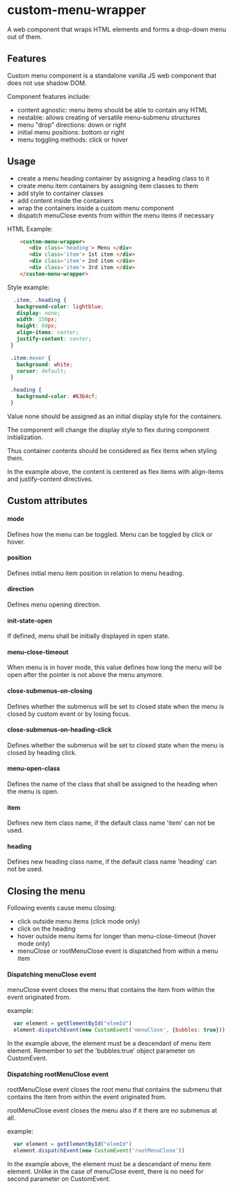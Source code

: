 # custom-menu-wrapper
A web component that wraps HTML elements and forms a drop-down menu out of them.

## Features
Custom menu component is a standalone vanilla JS web component that does not use shadow DOM.

Component features include:
- content agnostic: menu items should be able to contain any HTML
- nestable: allows creating of versatile menu-submenu structures
- menu "drop" directions: down or right
- initial menu positions: bottom or right
- menu toggling methods: click or hover

## Usage
- create a menu heading container by assigning a heading class to it
- create menu item containers by assigning item classes to them
- add style to container classes
- add content inside the containers
- wrap the containers inside a custom menu component
- dispatch menuClose events from within the menu items if necessary

HTML Example:

 ```html
     <custom-menu-wrapper>
        <div class='heading'> Menu </div>
        <div class='item'> 1st item </div>
        <div class='item'> 2nd item </div>
        <div class='item'> 3rd item </div>
     </custom-menu-wrapper>    
 ```
 
 Style example:
 
 ```css
   .item, .heading {
    background-color: lightblue;
    display: none;
    width: 150px;
    height: 60px;
    align-items: center;
    justify-content: center;
  }

  .item:hover {
    background: white;
    cursor: default;
  }

  .heading {
    background-color: #63b4cf;
  }
 ```
Value none should be assigned as an initial display style for the containers.

The component will change the display style to flex during component initialization.

Thus container contents should be considered as flex items when styling them.

In the example above, the content is centered as flex items with align-items and justify-content directives.

## Custom attributes

#### mode

Defines how the menu can be toggled.
Menu can be toggled by click or hover.

#### position

Defines initial menu item position in relation to menu heading.

#### direction

Defines menu opening direction.

#### init-state-open

If defined, menu shall be initially displayed in open state.

#### menu-close-timeout

When menu is in hover mode, this value defines how long the menu will be open after the pointer is not above the menu anymore.

#### close-submenus-on-closing

Defines whether the submenus will be set to closed state when the menu is closed by custom event or by losing focus.

#### close-submenus-on-heading-click

Defines whether the submenus will be set to closed state when the menu is closed by heading click.

#### menu-open-class

Defines the name of the class that shall be assigned to the heading when the menu is open.

#### item

Defines new item class name, if the default class name 'item' can not be used.

#### heading

Defines new heading class name, if the default class name 'heading' can not be used.

## Closing the menu

Following events cause menu closing:

 * click outside menu items (click mode only)
 * click on the heading
 * hover outside menu items for longer than menu-close-timeout (hover mode only)
 * menuClose or rootMenuClose event is dispatched from within a menu item

#### Dispatching menuClose event

  menuClose event closes the menu that contains the item from within the event originated from.

  example:

```javascript
  var element = getElementById("elemId")
  element.dispatchEvent(new CustomEvent('menuClose', {bubbles: true}))
```

  In the example above, the element must be a descendant of menu item element.
  Remember to set the 'bubbles:true' object parameter on CustomEvent.

#### Dispatching rootMenuClose event

  rootMenuClose event closes the root menu that contains the submenu that contains the item from within the event originated from.

  rootMenuClose event closes the menu also if it there are no submenus at all.

example:

```javascript
  var element = getElementById("elemId")
  element.dispatchEvent(new CustomEvent('rootMenuClose'))
```

  In the example above, the element must be a descendant of menu item element. Unlike in the case of menuClose event, there is no need for second parameter on CustomEvent. 
